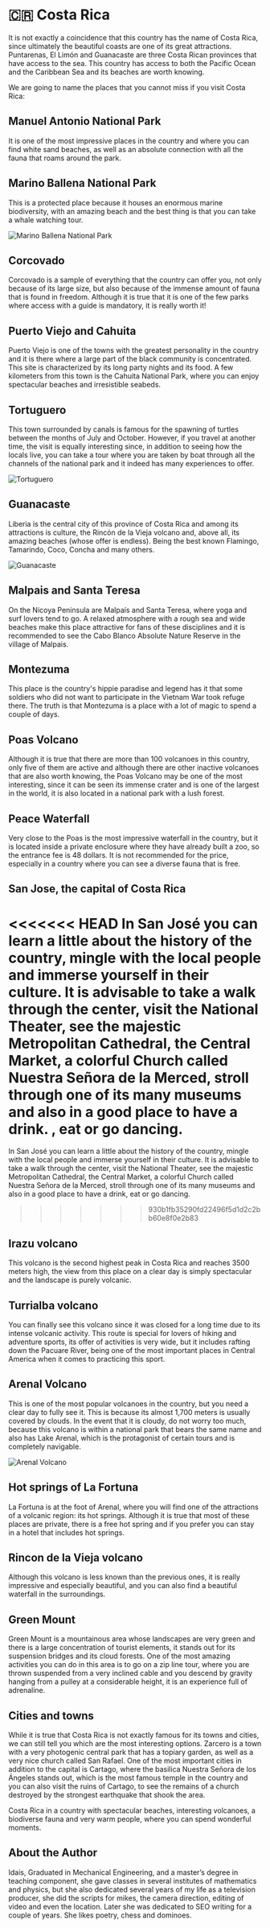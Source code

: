 # 🇨🇷 Costa Rica

It is not exactly a coincidence that this country has the name of Costa Rica, since ultimately the beautiful coasts are one of its great attractions. Puntarenas, El Limón and Guanacaste are three Costa Rican provinces that have access to the sea. This country has access to both the Pacific Ocean and the Caribbean Sea and its beaches are worth knowing.

We are going to name the places that you cannot miss if you visit Costa Rica:

## Manuel Antonio National Park

It is one of the most impressive places in the country and where you can find white sand beaches, as well as an absolute connection with all the fauna that roams around the park.

## Marino Ballena National Park

This is a protected place because it houses an enormous marine biodiversity, with an amazing beach and the best thing is that you can take a whale watching tour.

![Marino Ballena National Park](_static/images/costa-rica/national-park.png)

## Corcovado

Corcovado is a sample of everything that the country can offer you, not only because of its large size, but also because of the immense amount of fauna that is found in freedom. Although it is true that it is one of the few parks where access with a guide is mandatory, it is really worth it!

## Puerto Viejo and Cahuita

Puerto Viejo is one of the towns with the greatest personality in the country and it is there where a large part of the black community is concentrated. This site is characterized by its long party nights and its food. A few kilometers from this town is the Cahuita National Park, where you can enjoy spectacular beaches and irresistible seabeds.

## Tortuguero

This town surrounded by canals is famous for the spawning of turtles between the months of July and October. However, if you travel at another time, the visit is equally interesting since, in addition to seeing how the locals live, you can take a tour where you are taken by boat through all the channels of the national park and it indeed has many experiences to offer.

![Tortuguero](_static/images/costa-rica/tortuguero.png)

## Guanacaste

Liberia is the central city of this province of Costa Rica and among its attractions is culture, the Rincón de la Vieja volcano and, above all, its amazing beaches (whose offer is endless). Being the best known Flamingo, Tamarindo, Coco, Concha and many others.

![Guanacaste](_static/images/costa-rica/guanacaste.png)

## Malpais and Santa Teresa

On the Nicoya Peninsula are Malpaís and Santa Teresa, where yoga and surf lovers tend to go. A relaxed atmosphere with a rough sea and wide beaches make this place attractive for fans of these disciplines and it is recommended to see the Cabo Blanco Absolute Nature Reserve in the village of Malpais.

## Montezuma

This place is the country's hippie paradise and legend has it that some soldiers who did not want to participate in the Vietnam War took refuge there. The truth is that Montezuma is a place with a lot of magic to spend a couple of days.

## Poas Volcano

Although it is true that there are more than 100 volcanoes in this country, only five of them are active and although there are other inactive volcanoes that are also worth knowing, the Poas Volcano may be one of the most interesting, since it can be seen its immense crater and is one of the largest in the world, it is also located in a national park with a lush forest.

## Peace Waterfall

Very close to the Poas is the most impressive waterfall in the country, but it is located inside a private enclosure where they have already built a zoo, so the entrance fee is 48 dollars. It is not recommended for the price, especially in a country where you can see a diverse fauna that is free.

## San Jose, the capital of Costa Rica

<<<<<<< HEAD
In San José you can learn a little about the history of the country, mingle with the local people and immerse yourself in their culture. It is advisable to take a walk through the center, visit the National Theater, see the majestic Metropolitan Cathedral, the Central Market, a colorful Church called Nuestra Señora de la Merced, stroll through one of its many museums and also in a good place to have a drink. , eat or go dancing.
=======
In San José you can learn a little about the history of the country, mingle with the local people and immerse yourself in their culture. It is advisable to take a walk through the center, visit the National Theater, see the majestic Metropolitan Cathedral, the Central Market, a colorful Church called Nuestra Señora de la Merced, stroll through one of its many museums and also in a good place to have a drink, eat or go dancing.
>>>>>>> 930b1fb35290fd22496f5d1d2c2bb60e8f0e2b83

## Irazu volcano

This volcano is the second highest peak in Costa Rica and reaches 3500 meters high, the view from this place on a clear day is simply spectacular and the landscape is purely volcanic.

## Turrialba volcano

You can finally see this volcano since it was closed for a long time due to its intense volcanic activity. This route is special for lovers of hiking and adventure sports, its offer of activities is very wide, but it includes rafting down the Pacuare River, being one of the most important places in Central America when it comes to practicing this sport.

## Arenal Volcano

This is one of the most popular volcanoes in the country, but you need a clear day to fully see it. This is because its almost 1,700 meters is usually covered by clouds. In the event that it is cloudy, do not worry too much, because this volcano is within a national park that bears the same name and also has Lake Arenal, which is the protagonist of certain tours and is completely navigable.

![Arenal Volcano](_static/images/costa-rica/volcano.png)

## Hot springs of La Fortuna

La Fortuna is at the foot of Arenal, where you will find one of the attractions of a volcanic region: its hot springs. Although it is true that most of these places are private, there is a free hot spring and if you prefer you can stay in a hotel that includes hot springs.

## Rincon de la Vieja volcano

Although this volcano is less known than the previous ones, it is really impressive and especially beautiful, and you can also find a beautiful waterfall in the surroundings.

## Green Mount

Green Mount is a mountainous area whose landscapes are very green and there is a large concentration of tourist elements, it stands out for its suspension bridges and its cloud forests. One of the most amazing activities you can do in this area is to go on a zip line tour, where you are thrown suspended from a very inclined cable and you descend by gravity hanging from a pulley at a considerable height, it is an experience full of adrenaline.

## Cities and towns

While it is true that Costa Rica is not exactly famous for its towns and cities, we can still tell you which are the most interesting options. Zarcero is a town with a very photogenic central park that has a topiary garden, as well as a very nice church called San Rafael. One of the most important cities in addition to the capital is Cartago, where the basilica Nuestra Señora de los Ángeles stands out, which is the most famous temple in the country and you can also visit the ruins of Cartago, to see the remains of a church destroyed by the strongest earthquake that shook the area.

Costa Rica in a country with spectacular beaches, interesting volcanoes, a biodiverse fauna and very warm people, where you can spend wonderful moments.

## About the Author

Idais, Graduated in Mechanical Engineering, and a master’s degree in teaching component, she gave classes in several institutes of mathematics and physics, but she also dedicated several years of my life as a television producer, she did the scripts for mikes, the camera direction, editing of video and even the location. Later she was dedicated to SEO writing for a couple of years. She likes poetry, chess and dominoes.
